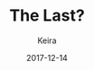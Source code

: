 ---
title: 'The Last?'
alt: 'Mysteries of the Arcana'
date: '2017-12-14'
author: 'Keira'
artist: 'Keira'
chapter: 'None'
filler: false
---